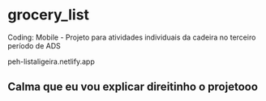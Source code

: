 # grocery_list
Coding: Mobile - Projeto para atividades individuais da cadeira no terceiro período de ADS

peh-listaligeira.netlify.app

## Calma que eu vou explicar direitinho o projetooo